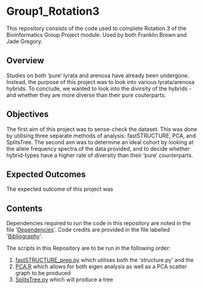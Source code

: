 # Group1_Rotation3
This repository consists of the code used to complete Rotation 3 of the Bioinformatics Group Project module. Used by both Franklin Brown and Jade Gregory.

## Overview
Studies on both ‘pure’ lyrata and arenosa have already been undergone. Instead, the purpose of this project was to look into various lyrata/arenosa hybrids. To conclude, we wanted to look into the divirsity of the hybrids - and whether they are more diverse than their pure couterparts.

## Objectives
The first aim of this project was to sense-check the dataset. This was done by utilising three separate methods of analysis: fastSTRUCTURE, PCA, and SplitsTree. The second aim was to determine an ideal cohort by looking at the allele frequency spectra of the data provided, and to decide whether hybrid-types have a higher rate of diversity than their ‘pure’ counterparts.

## Expected Outcomes
The expected outcome of this project was

## Contents
Dependencies required to run the code in this repository are noted in the file '[Dependencies]()'. Code credits are provided in the file labelled '[Bibliography]()'.

The scripts in this Repository are to be run in the following order:
1) [fastSTRUCTURE_prep.py]() which utilises both the 'structure.py' and the
2) [PCA.R](PCA.R) which allows for both eigen analysis as well as a PCA scatter graph to be produced
4) [SplitsTree.py]() which will produce a tree
